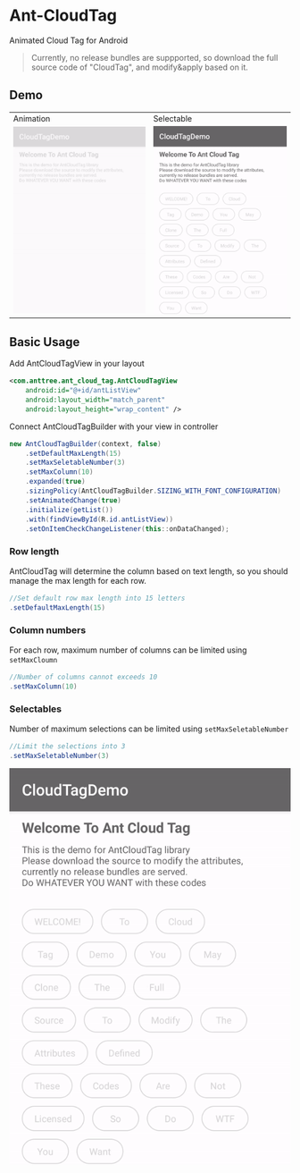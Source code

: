 # Ant-CloudTag
Animated Cloud Tag for Android

> Currently, no release bundles are suppported, so download the full source code of "CloudTag", and modify&apply based on it.

## Demo


<table>

<tr>
<td>
Animation
</td>
<td>
Selectable  
</td>
</tr>

<tr>
</tr>
  
<tr>
<td>
<img src="Assets/demo.gif" alt="demo">
</td>
<td>
<img src="Assets/selectable.gif" alt="selectable">
</td>
</tr>

</table>

## Basic Usage

Add AntCloudTagView in your layout
```xml
<com.anttree.ant_cloud_tag.AntCloudTagView
    android:id="@+id/antListView"
    android:layout_width="match_parent"
    android:layout_height="wrap_content" />
```
Connect AntCloudTagBuilder with your view in controller
```java
new AntCloudTagBuilder(context, false)
	.setDefaultMaxLength(15)
	.setMaxSeletableNumber(3)
	.setMaxColumn(10)
	.expanded(true)
	.sizingPolicy(AntCloudTagBuilder.SIZING_WITH_FONT_CONFIGURATION)
	.setAnimatedChange(true)
	.initialize(getList())
	.with(findViewById(R.id.antListView))
	.setOnItemCheckChangeListener(this::onDataChanged);
```

### Row length

AntCloudTag will determine the column based on text length, so you should manage the max length for each row.

```java
//Set default row max length into 15 letters
.setDefaultMaxLength(15)
```

### Column numbers

For each row, maximum number of columns can be limited using ```setMaxCloumn```

```java
//Number of columns cannot exceeds 10
.setMaxColumn(10)
```

### Selectables

Number of maximum selections can be limited using ```setMaxSeletableNumber```

```java
//Limit the selections into 3
.setMaxSeletableNumber(3)
```

![selectable_limit](Assets/selectable_limit.gif)
